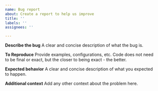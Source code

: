 ```yaml
---
name: Bug report
about: Create a report to help us improve
title: ''
labels: ''
assignees: ''

---
```


**Describe the bug**
A clear and concise description of what the bug is.

**To Reproduce**
Provide examples, configurations, etc. Code does not need to be final or exact, but the closer to being exact - the better.

**Expected behavior**
A clear and concise description of what you expected to happen.

**Additional context**
Add any other context about the problem here.
